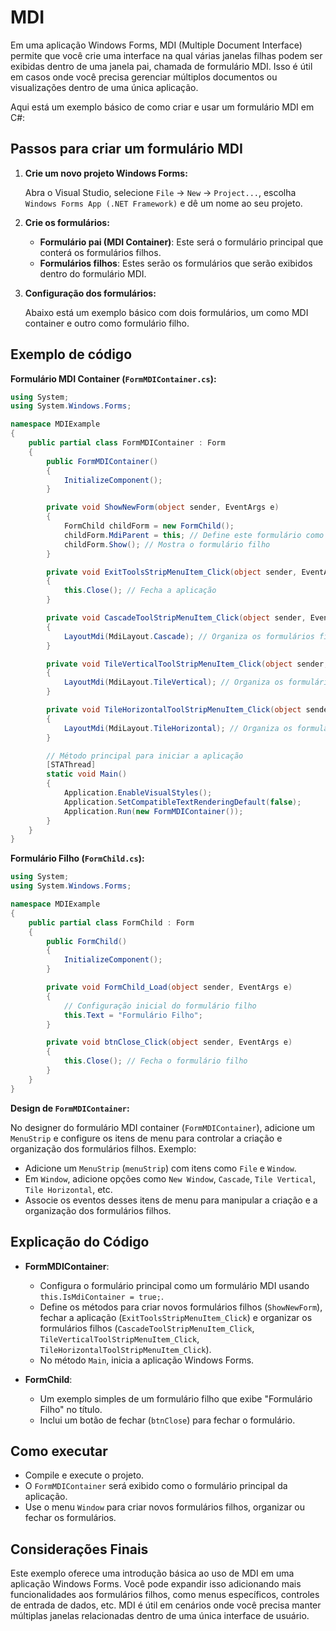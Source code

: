 # MDI
Em uma aplicação Windows Forms, MDI (Multiple Document Interface) permite que você crie uma interface na qual várias janelas filhas podem ser exibidas dentro de uma janela pai, chamada de formulário MDI. Isso é útil em casos onde você precisa gerenciar múltiplos documentos ou visualizações dentro de uma única aplicação.

Aqui está um exemplo básico de como criar e usar um formulário MDI em C#:

## Passos para criar um formulário MDI
1. **Crie um novo projeto Windows Forms:**

   Abra o Visual Studio, selecione `File` -> `New` -> `Project...`, escolha `Windows Forms App (.NET Framework)` e dê um nome ao seu projeto.

2. **Crie os formulários:**

   - **Formulário pai (MDI Container)**: Este será o formulário principal que conterá os formulários filhos.
   - **Formulários filhos**: Estes serão os formulários que serão exibidos dentro do formulário MDI.

3. **Configuração dos formulários:**

   Abaixo está um exemplo básico com dois formulários, um como MDI container e outro como formulário filho.

## Exemplo de código
**Formulário MDI Container (`FormMDIContainer.cs`):**

```csharp
using System;
using System.Windows.Forms;

namespace MDIExample
{
    public partial class FormMDIContainer : Form
    {
        public FormMDIContainer()
        {
            InitializeComponent();
        }

        private void ShowNewForm(object sender, EventArgs e)
        {
            FormChild childForm = new FormChild();
            childForm.MdiParent = this; // Define este formulário como o pai do formulário filho
            childForm.Show(); // Mostra o formulário filho
        }

        private void ExitToolsStripMenuItem_Click(object sender, EventArgs e)
        {
            this.Close(); // Fecha a aplicação
        }

        private void CascadeToolStripMenuItem_Click(object sender, EventArgs e)
        {
            LayoutMdi(MdiLayout.Cascade); // Organiza os formulários filhos em cascata
        }

        private void TileVerticalToolStripMenuItem_Click(object sender, EventArgs e)
        {
            LayoutMdi(MdiLayout.TileVertical); // Organiza os formulários filhos lado a lado verticalmente
        }

        private void TileHorizontalToolStripMenuItem_Click(object sender, EventArgs e)
        {
            LayoutMdi(MdiLayout.TileHorizontal); // Organiza os formulários filhos lado a lado horizontalmente
        }

        // Método principal para iniciar a aplicação
        [STAThread]
        static void Main()
        {
            Application.EnableVisualStyles();
            Application.SetCompatibleTextRenderingDefault(false);
            Application.Run(new FormMDIContainer());
        }
    }
}
```

**Formulário Filho (`FormChild.cs`):**

```csharp
using System;
using System.Windows.Forms;

namespace MDIExample
{
    public partial class FormChild : Form
    {
        public FormChild()
        {
            InitializeComponent();
        }

        private void FormChild_Load(object sender, EventArgs e)
        {
            // Configuração inicial do formulário filho
            this.Text = "Formulário Filho";
        }

        private void btnClose_Click(object sender, EventArgs e)
        {
            this.Close(); // Fecha o formulário filho
        }
    }
}
```

**Design de `FormMDIContainer`:**

No designer do formulário MDI container (`FormMDIContainer`), adicione um `MenuStrip` e configure os itens de menu para controlar a criação e organização dos formulários filhos. Exemplo:

- Adicione um `MenuStrip` (`menuStrip`) com itens como `File` e `Window`.
- Em `Window`, adicione opções como `New Window`, `Cascade`, `Tile Vertical`, `Tile Horizontal`, etc.
- Associe os eventos desses itens de menu para manipular a criação e a organização dos formulários filhos.

## Explicação do Código
- **FormMDIContainer**:
  - Configura o formulário principal como um formulário MDI usando `this.IsMdiContainer = true;`.
  - Define os métodos para criar novos formulários filhos (`ShowNewForm`), fechar a aplicação (`ExitToolsStripMenuItem_Click`) e organizar os formulários filhos (`CascadeToolStripMenuItem_Click`, `TileVerticalToolStripMenuItem_Click`, `TileHorizontalToolStripMenuItem_Click`).
  - No método `Main`, inicia a aplicação Windows Forms.

- **FormChild**:
  - Um exemplo simples de um formulário filho que exibe "Formulário Filho" no título.
  - Inclui um botão de fechar (`btnClose`) para fechar o formulário.

## Como executar
- Compile e execute o projeto.
- O `FormMDIContainer` será exibido como o formulário principal da aplicação.
- Use o menu `Window` para criar novos formulários filhos, organizar ou fechar os formulários.

## Considerações Finais
Este exemplo oferece uma introdução básica ao uso de MDI em uma aplicação Windows Forms. Você pode expandir isso adicionando mais funcionalidades aos formulários filhos, como menus específicos, controles de entrada de dados, etc. MDI é útil em cenários onde você precisa manter múltiplas janelas relacionadas dentro de uma única interface de usuário.